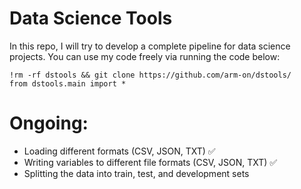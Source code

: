 # Data Science Tools
In this repo, I will try to develop a complete pipeline for data science projects. You can use my code freely via running the code below:

```
!rm -rf dstools && git clone https://github.com/arm-on/dstools/
from dstools.main import * 
```

# Ongoing:
- Loading different formats (CSV, JSON, TXT) :white_check_mark:
- Writing variables to different file formats (CSV, JSON, TXT) :white_check_mark:
- Splitting the data into train, test, and development sets